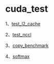 # cuda_test

1、[test_l2_cache](./doc.md#test_l2_cache)

2、[test_nccl](./doc.md#test_nccl)

3、[copy_benchmark](./doc.md#test_copy_benchmark)

4、[softmax](./doc.md#test_softmax)
